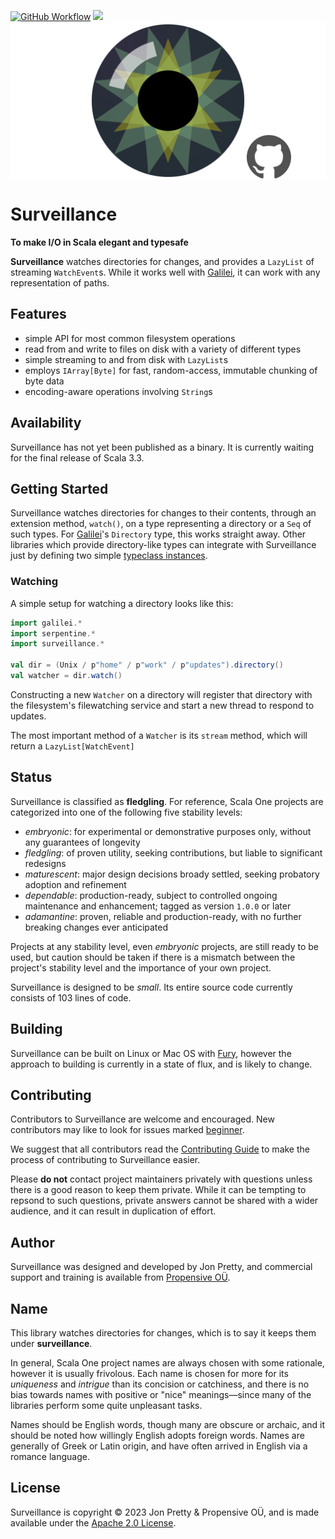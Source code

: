 [<img alt="GitHub Workflow" src="https://img.shields.io/github/actions/workflow/status/propensive/surveillance/main.yml?style=for-the-badge" height="24">](https://github.com/propensive/surveillance/actions)
[<img src="https://img.shields.io/discord/633198088311537684?color=8899f7&label=DISCORD&style=for-the-badge" height="24">](https://discord.gg/7b6mpF6Qcf)
<img src="/doc/images/github.png" valign="middle">

# Surveillance

__To make I/O in Scala elegant and typesafe__

__Surveillance__ watches directories for changes, and provides a `LazyList` of streaming `WatchEvent`s. While it
works well with [Galilei](https://github.com/propensive/galilei/), it can work with any representation of
paths.

## Features

- simple API for most common filesystem operations
- read from and write to files on disk with a variety of different types
- simple streaming to and from disk with `LazyList`s
- employs `IArray[Byte]` for fast, random-access, immutable chunking of byte data
- encoding-aware operations involving `String`s


## Availability

Surveillance has not yet been published as a binary. It is currently waiting for the
final release of Scala 3.3.

## Getting Started

Surveillance watches directories for changes to their contents, through an extension method, `watch()`, on a
type representing a directory or a `Seq` of such types. For [Galilei](https://github.com/propensive/galilei)'s
`Directory` type, this works straight away. Other libraries which provide directory-like types can integrate with
Surveillance just by defining two simple [typeclass instances](#defining-typeclass-instances).

### Watching

A simple setup for watching a directory looks like this:
```scala
import galilei.*
import serpentine.*
import surveillance.*

val dir = (Unix / p"home" / p"work" / p"updates").directory()
val watcher = dir.watch()
```

Constructing a new `Watcher` on a directory will register that directory with the filesystem's filewatching service
and start a new thread to respond to updates.

The most important method of a `Watcher` is its `stream` method, which will return a `LazyList[WatchEvent]`




## Status

Surveillance is classified as __fledgling__. For reference, Scala One projects are
categorized into one of the following five stability levels:

- _embryonic_: for experimental or demonstrative purposes only, without any guarantees of longevity
- _fledgling_: of proven utility, seeking contributions, but liable to significant redesigns
- _maturescent_: major design decisions broady settled, seeking probatory adoption and refinement
- _dependable_: production-ready, subject to controlled ongoing maintenance and enhancement; tagged as version `1.0.0` or later
- _adamantine_: proven, reliable and production-ready, with no further breaking changes ever anticipated

Projects at any stability level, even _embryonic_ projects, are still ready to
be used, but caution should be taken if there is a mismatch between the
project's stability level and the importance of your own project.

Surveillance is designed to be _small_. Its entire source code currently consists
of 103 lines of code.

## Building

Surveillance can be built on Linux or Mac OS with [Fury](/propensive/fury), however
the approach to building is currently in a state of flux, and is likely to
change.

## Contributing

Contributors to Surveillance are welcome and encouraged. New contributors may like to look for issues marked
<a href="https://github.com/propensive/surveillance/labels/beginner">beginner</a>.

We suggest that all contributors read the [Contributing Guide](/contributing.md) to make the process of
contributing to Surveillance easier.

Please __do not__ contact project maintainers privately with questions unless
there is a good reason to keep them private. While it can be tempting to
repsond to such questions, private answers cannot be shared with a wider
audience, and it can result in duplication of effort.

## Author

Surveillance was designed and developed by Jon Pretty, and commercial support and training is available from
[Propensive O&Uuml;](https://propensive.com/).



## Name

This library watches directories for changes, which is to say it keeps them under __surveillance__.

In general, Scala One project names are always chosen with some rationale, however it is usually
frivolous. Each name is chosen for more for its _uniqueness_ and _intrigue_ than its concision or
catchiness, and there is no bias towards names with positive or "nice" meanings—since many of the
libraries perform some quite unpleasant tasks.

Names should be English words, though many are obscure or archaic, and it should be noted how
willingly English adopts foreign words. Names are generally of Greek or Latin origin, and have
often arrived in English via a romance language.

## License

Surveillance is copyright &copy; 2023 Jon Pretty & Propensive O&Uuml;, and is made available under the
[Apache 2.0 License](/license.md).
